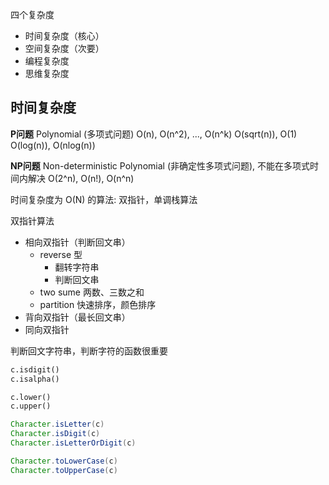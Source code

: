 

四个复杂度
- 时间复杂度（核心）
- 空间复杂度（次要）
- 编程复杂度
- 思维复杂度

## 时间复杂度

**P问题** Polynomial (多项式问题)
O(n), O(n^2), ..., O(n^k) 
O(sqrt(n)), O(1)
O(log(n)), O(nlog(n))

**NP问题** Non-deterministic Polynomial (非确定性多项式问题), 不能在多项式时间内解决
O(2^n), O(n!), O(n^n)

时间复杂度为 O(N) 的算法: 双指针，单调栈算法

双指针算法
- 相向双指针（判断回文串）
  - reverse 型
    - 翻转字符串
    - 判断回文串
  - two sume 两数、三数之和
  - partition 快速排序，颜色排序
- 背向双指针（最长回文串）
- 同向双指针


判断回文字符串，判断字符的函数很重要

```py
c.isdigit()
c.isalpha()

c.lower()
c.upper()
```

```java
Character.isLetter(c)
Character.isDigit(c)
Character.isLetterOrDigit(c)

Character.toLowerCase(c)
Character.toUpperCase(c)
```